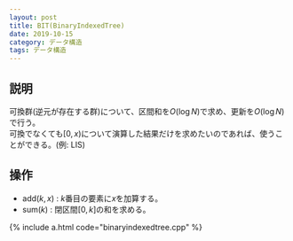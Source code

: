 ```yaml
---
layout: post
title: BIT(BinaryIndexedTree)
date: 2019-10-15
category: データ構造
tags: データ構造
---
```


## 説明
可換群(逆元が存在する群)について、区間和を$O(\log N)$で求め、更新を$O(\log N)$で行う。<br>
可換でなくても$[0, x)$について演算した結果だけを求めたいのであれば、使うことができる。(例: LIS)

## 操作
- $\mathrm{add}(k, x)$ : $k$番目の要素に$x$を加算する。
- $\mathrm{sum}(k)$ : 閉区間$[0, k]$の和を求める。

{% include a.html code="binaryindexedtree.cpp" %}
